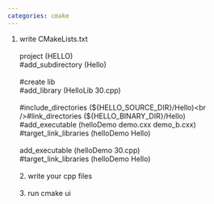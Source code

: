 ```yaml
---
categories: cmake
---
```

1. write CMakeLists.txt<br /><br />project (HELLO)<br />#add_subdirectory (Hello) <br /><br />#create lib<br />#add_library (HelloLib 30.cpp) <br /><br />#include_directories (${HELLO_SOURCE_DIR}/Hello)<br />#link_directories (${HELLO_BINARY_DIR}/Hello)<br />#add_executable (helloDemo demo.cxx demo_b.cxx)<br />#target_link_libraries (helloDemo Hello) <br /><br />add_executable (helloDemo 30.cpp)<br />#target_link_libraries (helloDemo Hello) <br /><br />2. write your cpp files<br /><br />3. run cmake ui